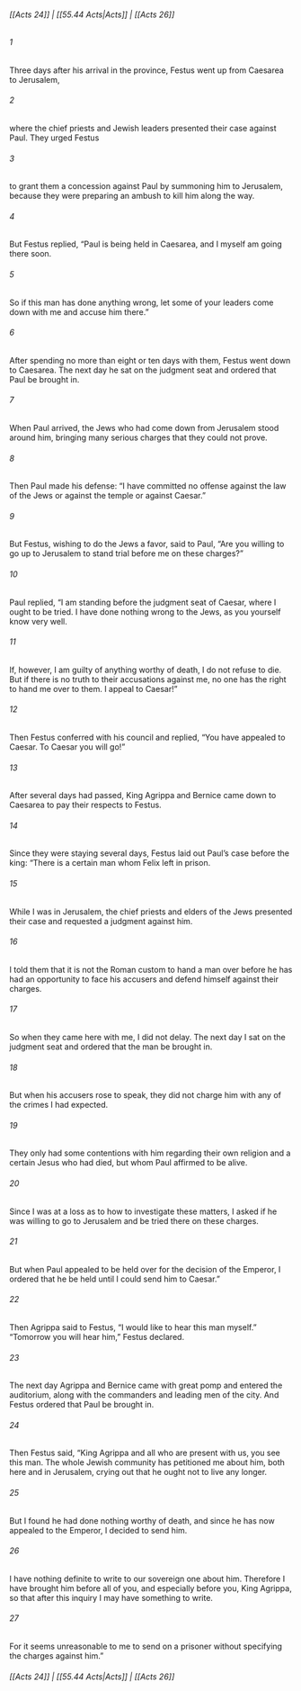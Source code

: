 
###### [[Acts 24]] | [[55.44 Acts|Acts]] | [[Acts 26]]

###### 1
Three days after his arrival in the province, Festus went up from Caesarea to Jerusalem,
###### 2
where the chief priests and Jewish leaders presented their case against Paul. They urged Festus
###### 3
to grant them a concession against Paul by summoning him to Jerusalem, because they were preparing an ambush to kill him along the way.
###### 4
But Festus replied, “Paul is being held in Caesarea, and I myself am going there soon.
###### 5
So if this man has done anything wrong, let some of your leaders come down with me and accuse him there.”
###### 6
After spending no more than eight or ten days with them, Festus went down to Caesarea. The next day he sat on the judgment seat and ordered that Paul be brought in.
###### 7
When Paul arrived, the Jews who had come down from Jerusalem stood around him, bringing many serious charges that they could not prove.
###### 8
Then Paul made his defense: “I have committed no offense against the law of the Jews or against the temple or against Caesar.”
###### 9
But Festus, wishing to do the Jews a favor, said to Paul, “Are you willing to go up to Jerusalem to stand trial before me on these charges?”
###### 10
Paul replied, “I am standing before the judgment seat of Caesar, where I ought to be tried. I have done nothing wrong to the Jews, as you yourself know very well.
###### 11
If, however, I am guilty of anything worthy of death, I do not refuse to die. But if there is no truth to their accusations against me, no one has the right to hand me over to them. I appeal to Caesar!”
###### 12
Then Festus conferred with his council and replied, “You have appealed to Caesar. To Caesar you will go!”
###### 13
After several days had passed, King Agrippa and Bernice came down to Caesarea to pay their respects to Festus.
###### 14
Since they were staying several days, Festus laid out Paul’s case before the king: “There is a certain man whom Felix left in prison.
###### 15
While I was in Jerusalem, the chief priests and elders of the Jews presented their case and requested a judgment against him.
###### 16
I told them that it is not the Roman custom to hand a man over before he has had an opportunity to face his accusers and defend himself against their charges.
###### 17
So when they came here with me, I did not delay. The next day I sat on the judgment seat and ordered that the man be brought in.
###### 18
But when his accusers rose to speak, they did not charge him with any of the crimes I had expected.
###### 19
They only had some contentions with him regarding their own religion and a certain Jesus who had died, but whom Paul affirmed to be alive.
###### 20
Since I was at a loss as to how to investigate these matters, I asked if he was willing to go to Jerusalem and be tried there on these charges.
###### 21
But when Paul appealed to be held over for the decision of the Emperor, I ordered that he be held until I could send him to Caesar.”
###### 22
Then Agrippa said to Festus, “I would like to hear this man myself.” “Tomorrow you will hear him,” Festus declared.
###### 23
The next day Agrippa and Bernice came with great pomp and entered the auditorium, along with the commanders and leading men of the city. And Festus ordered that Paul be brought in.
###### 24
Then Festus said, “King Agrippa and all who are present with us, you see this man. The whole Jewish community has petitioned me about him, both here and in Jerusalem, crying out that he ought not to live any longer.
###### 25
But I found he had done nothing worthy of death, and since he has now appealed to the Emperor, I decided to send him.
###### 26
I have nothing definite to write to our sovereign one about him. Therefore I have brought him before all of you, and especially before you, King Agrippa, so that after this inquiry I may have something to write.
###### 27
For it seems unreasonable to me to send on a prisoner without specifying the charges against him.”

###### [[Acts 24]] | [[55.44 Acts|Acts]] | [[Acts 26]]
